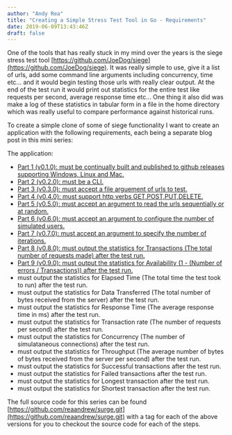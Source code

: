 ```yaml
---
author: "Andy Rea"
title: "Creating a Simple Stress Test Tool in Go - Requirements"
date: 2019-06-09T13:43:46Z
draft: false
---
```


One of the tools that has really stuck in my mind over the years is the siege stress test tool [https://github.com/JoeDog/siege](https://github.com/JoeDog/siege).  It was really simple to use, give it a list of urls, add some command line arguments including concurrency, time etc... and it would begin testing those urls with really clear output.  At the end of the test run it would print out statistics for the entire test like requests per second, average response time etc...  One thing it also did was make a log of these statistics in tabular form in a file in the home directory which was really useful to compare performance against historical runs.  

To create a simple clone of some of siege functionality I want to create an application with the following requirements, each being a separate blog post in this mini series:

The application:

- [Part 1 (v0.1.0): must be continually built and published to github releases supporting Windows, Linux and Mac.](/posts/creating-a-simple-stress-test-tool-in-go-part-1/)
- [Part 2 (v0.2.0): must be a CLI.](/posts/creating-a-simple-stress-test-tool-in-go-part-2/)
- [Part 3 (v0.3.0): must accept a file arguement of urls to test.](/posts/creating-a-simple-stress-test-tool-in-go-part-3/)
- [Part 4 (v0.4.0): must support http verbs GET,POST,PUT,DELETE.](/posts/creating-a-simple-stress-test-tool-in-go-part-4/)
- [Part 5 (v0.5.0): must accept an argument to read the urls sequentially or at random.](/posts/creating-a-simple-stress-test-tool-in-go-part-5/)
- [Part 6 (v0.6.0): must accept an argument to configure the number of simulated users.](/posts/creating-a-simple-stress-test-tool-in-go-part-6/)
- [Part 7 (v0.7.0): must accept an argument to specify the number of iterations.](/posts/creating-a-simple-stress-test-tool-in-go-part-7/)
- [Part 8 (v0.8.0): must output the statistics for Transactions (The total number of requests made) after the test run.](/posts/creating-a-simple-stress-test-tool-in-go-part-8/)
- [Part 9 (v0.9.0): must output the statistics for Availability (1 - (Number of errors / Transactions)) after the test run.](/posts/creating-a-simple-stress-test-tool-in-go-part-9/)
- must output the statistics for Elapsed Time (The total time the test took to run) after the test run.
- must output the statistics for Data Transferred (The total number of bytes received from the server) after the test run.
- must output the statistics for Response Time (The average response time in ms) after the test run.
- must output the statistics for Transaction rate (The number of requests per second) after the test run.
- must output the statistics for Concurrency (The number of simulataneous connections) after the test run.
- must output the statistics for Throughput (The average number of bytes of bytes received from the server per second) after the test run.
- must output the statistics for Successful transactions after the test run.
- must output the statistics for Failed transactions after the test run.
- must output the statistics for Longest transaction after the test run.
- must output the statistics for Shortest transaction after the test run.

The full source code for this series can be found [https://github.com/reaandrew/surge.git](https://github.com/reaandrew/surge.git) with a tag for each of the above versions for you to checkout the source code for each of the steps.

